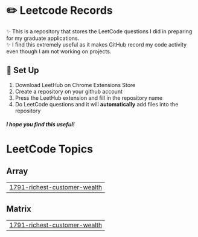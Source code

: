 
# ✏️ Leetcode Records
✨ This is a repository that stores the LeetCode questions I did in preparing for my graduate applications. <br/>
✨ I find this extremely useful as it makes GitHub record my code activity even though I am not working on projects. 

## 🔧 Set Up 
1. Download LeetHub on Chrome Extensions Store
2. Create a repository on your github account
3. Press the LeetHub extension and fill in the repository name
4. Do LeetCode questions and it will **automatically** add files into the repository

##### I hope you find this useful!

<!---LeetCode Topics Start-->
# LeetCode Topics
## Array
|  |
| ------- |
| [1791-richest-customer-wealth](https://github.com/audrey06lee05/leetcode-records/tree/master/1791-richest-customer-wealth) |
## Matrix
|  |
| ------- |
| [1791-richest-customer-wealth](https://github.com/audrey06lee05/leetcode-records/tree/master/1791-richest-customer-wealth) |
<!---LeetCode Topics End-->